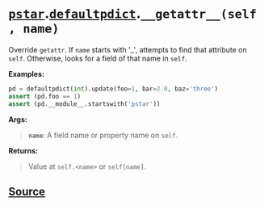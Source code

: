 # [`pstar`](./pstar.md).[`defaultpdict`](./pstar_defaultpdict.md).`__getattr__(self, name)`

Override `getattr`. If `name` starts with '_', attempts to find that attribute on `self`. Otherwise, looks for a field of that name in `self`.

**Examples:**
```python
pd = defaultpdict(int).update(foo=1, bar=2.0, baz='three')
assert (pd.foo == 1)
assert (pd.__module__.startswith('pstar'))
```

**Args:**

>    **`name`**: A field name or property name on `self`.

**Returns:**

>    Value at `self.<name>` or `self[name]`.



## [Source](../pstar/pstar.py#L506-L525)